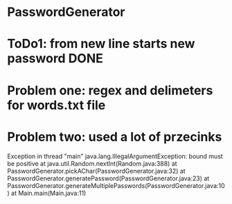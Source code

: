 # PasswordGenerator
# ToDo1: from new line starts new password DONE
# Problem one: regex and delimeters for words.txt file
# Problem two: used a lot of przecinks 

Exception in thread "main" java.lang.IllegalArgumentException: bound must be positive
at java.util.Random.nextInt(Random.java:388)
at PasswordGenerator.pickAChar(PasswordGenerator.java:32)
at PasswordGenerator.generatePassword(PasswordGenerator.java:23)
at PasswordGenerator.generateMultiplePasswords(PasswordGenerator.java:10)
at Main.main(Main.java:11)

